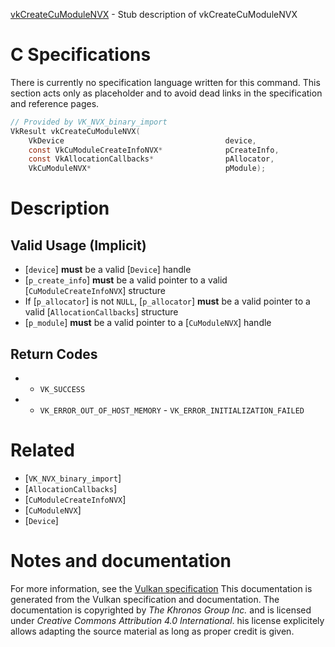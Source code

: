 [vkCreateCuModuleNVX](https://www.khronos.org/registry/vulkan/specs/1.3-extensions/man/html/vkCreateCuModuleNVX.html) - Stub description of vkCreateCuModuleNVX

# C Specifications
There is currently no specification language written for this command.
This section acts only as placeholder and to avoid dead links in the
specification and reference pages.
```c
// Provided by VK_NVX_binary_import
VkResult vkCreateCuModuleNVX(
    VkDevice                                    device,
    const VkCuModuleCreateInfoNVX*              pCreateInfo,
    const VkAllocationCallbacks*                pAllocator,
    VkCuModuleNVX*                              pModule);
```

# Description
## Valid Usage (Implicit)
-  [`device`] **must**  be a valid [`Device`] handle
-  [`p_create_info`] **must**  be a valid pointer to a valid [`CuModuleCreateInfoNVX`] structure
-    If [`p_allocator`] is not `NULL`, [`p_allocator`] **must**  be a valid pointer to a valid [`AllocationCallbacks`] structure
-  [`p_module`] **must**  be a valid pointer to a [`CuModuleNVX`] handle

## Return Codes
*   - `VK_SUCCESS` 
*   - `VK_ERROR_OUT_OF_HOST_MEMORY`  - `VK_ERROR_INITIALIZATION_FAILED`

# Related
- [`VK_NVX_binary_import`]
- [`AllocationCallbacks`]
- [`CuModuleCreateInfoNVX`]
- [`CuModuleNVX`]
- [`Device`]

# Notes and documentation
For more information, see the [Vulkan specification](https://www.khronos.org/registry/vulkan/specs/1.3-extensions/html/vkspec.html)
This documentation is generated from the Vulkan specification and documentation.
The documentation is copyrighted by *The Khronos Group Inc.* and is licensed under *Creative Commons Attribution 4.0 International*.
his license explicitely allows adapting the source material as long as proper credit is given.
        